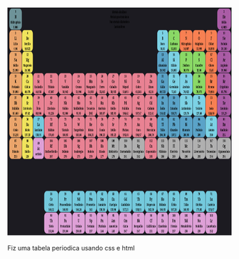   <h3> <img height="512" alt="Simple GUI Transitions" src="tabela.png"> </h3>

Fiz uma tabela periodica usando css e html
